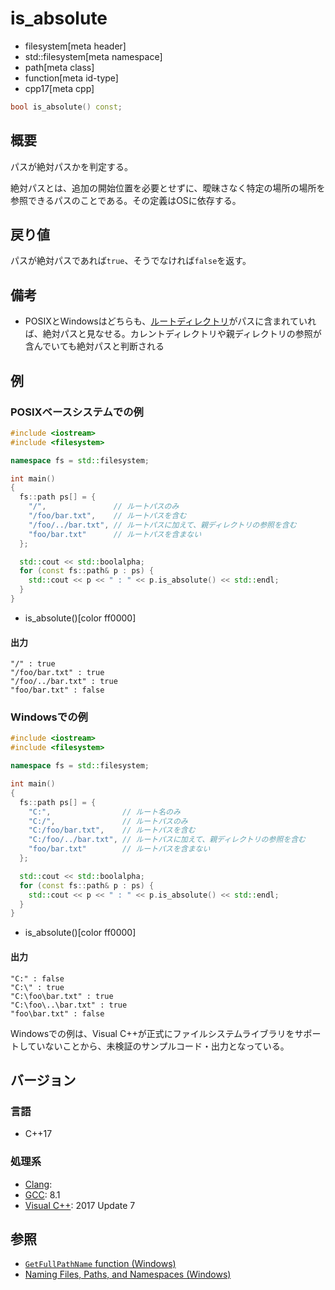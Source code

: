 # is_absolute
* filesystem[meta header]
* std::filesystem[meta namespace]
* path[meta class]
* function[meta id-type]
* cpp17[meta cpp]

```cpp
bool is_absolute() const;
```

## 概要
パスが絶対パスかを判定する。

絶対パスとは、追加の開始位置を必要とせずに、曖昧さなく特定の場所の場所を参照できるパスのことである。その定義はOSに依存する。

## 戻り値
パスが絶対パスであれば`true`、そうでなければ`false`を返す。


## 備考
- POSIXとWindowsはどちらも、[ルートディレクトリ](root_directory.md)がパスに含まれていれば、絶対パスと見なせる。カレントディレクトリや親ディレクトリの参照が含んでいても絶対パスと判断される


## 例
### POSIXベースシステムでの例
```cpp example
#include <iostream>
#include <filesystem>

namespace fs = std::filesystem;

int main()
{
  fs::path ps[] = {
    "/",               // ルートパスのみ
    "/foo/bar.txt",    // ルートパスを含む
    "/foo/../bar.txt", // ルートパスに加えて、親ディレクトリの参照を含む
    "foo/bar.txt"      // ルートパスを含まない
  };

  std::cout << std::boolalpha;
  for (const fs::path& p : ps) {
    std::cout << p << " : " << p.is_absolute() << std::endl;
  }
}
```
* is_absolute()[color ff0000]

#### 出力
```
"/" : true
"/foo/bar.txt" : true
"/foo/../bar.txt" : true
"foo/bar.txt" : false
```


### Windowsでの例
```cpp example
#include <iostream>
#include <filesystem>

namespace fs = std::filesystem;

int main()
{
  fs::path ps[] = {
    "C:",                // ルート名のみ
    "C:/",               // ルートパスのみ
    "C:/foo/bar.txt",    // ルートパスを含む
    "C:/foo/../bar.txt", // ルートパスに加えて、親ディレクトリの参照を含む
    "foo/bar.txt"        // ルートパスを含まない
  };

  std::cout << std::boolalpha;
  for (const fs::path& p : ps) {
    std::cout << p << " : " << p.is_absolute() << std::endl;
  }
}
```
* is_absolute()[color ff0000]

#### 出力
```
"C:" : false
"C:\" : true
"C:\foo\bar.txt" : true
"C:\foo\..\bar.txt" : true
"foo\bar.txt" : false
```

Windowsでの例は、Visual C++が正式にファイルシステムライブラリをサポートしていないことから、未検証のサンプルコード・出力となっている。


## バージョン
### 言語
- C++17

### 処理系
- [Clang](/implementation.md#clang):
- [GCC](/implementation.md#gcc): 8.1
- [Visual C++](/implementation.md#visual_cpp): 2017 Update 7


## 参照
- [`GetFullPathName` function (Windows)](https://docs.microsoft.com/ja-jp/windows/win32/api/fileapi/nf-fileapi-getfullpathnamea)
- [Naming Files, Paths, and Namespaces (Windows)](https://docs.microsoft.com/ja-jp/windows/win32/fileio/naming-a-file)
